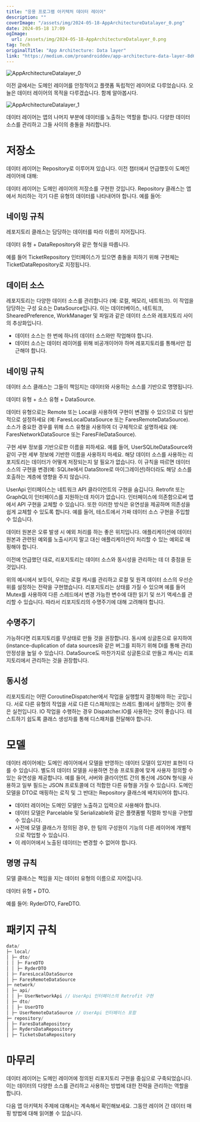 ```yaml
---
title: "응용 프로그램 아키텍처 데이터 레이어"
description: ""
coverImage: "/assets/img/2024-05-18-AppArchitectureDatalayer_0.png"
date: 2024-05-18 17:09
ogImage:
  url: /assets/img/2024-05-18-AppArchitectureDatalayer_0.png
tag: Tech
originalTitle: "App Architecture: Data layer"
link: "https://medium.com/proandroiddev/app-architecture-data-layer-8d681e8f8a6d"
---
```


![AppArchitectureDatalayer_0](/assets/img/2024-05-18-AppArchitectureDatalayer_0.png)

이전 글에서는 도메인 레이어를 안정적이고 플랫폼 독립적인 레이어로 다루었습니다. 오늘은 데이터 레이어의 목적을 다루겠습니다. 함께 알아봅시다.

![AppArchitectureDatalayer_1](/assets/img/2024-05-18-AppArchitectureDatalayer_1.png)

데이터 레이어는 앱의 나머지 부분에 데이터를 노출하는 역할을 합니다. 다양한 데이터 소스를 관리하고 그들 사이의 충돌을 처리합니다.

<div class="content-ad"></div>

# 저장소

데이터 레이어는 Repository로 이루어져 있습니다. 이전 챕터에서 언급했듯이 도메인 레이어에 대해:

데이터 레이어는 도메인 레이어의 저장소를 구현한 것입니다. Repository 클래스는 앱에서 처리하는 각기 다른 유형의 데이터를 나타내어야 합니다. 예를 들어:

## 네이밍 규칙

<div class="content-ad"></div>

레포지토리 클래스는 담당하는 데이터를 따라 이름이 지어집니다.

데이터 유형 + DataRepository와 같은 형식을 따릅니다.

예를 들어 TicketRepository 인터페이스가 있으면 충돌을 피하기 위해 구현체는 TicketDataRepository로 지정됩니다.

## 데이터 소스

<div class="content-ad"></div>

레포지토리는 다양한 데이터 소스를 관리합니다 (예: 로컬, 메모리, 네트워크). 이 작업을 담당하는 구성 요소는 DataSource입니다. 이는 데이터베이스, 네트워크, ShearedPreference, WorkManager 및 파일과 같은 데이터 소스와 레포지토리 사이의 추상화입니다.

- 데이터 소스는 한 번에 하나의 데이터 소스와만 작업해야 합니다.
- 데이터 소스는 데이터 레이어를 위해 비공개이어야 하며 레포지토리를 통해서만 접근해야 합니다.

## 네이밍 규칙

데이터 소스 클래스는 그들이 책임지는 데이터와 사용하는 소스를 기반으로 명명됩니다.

<div class="content-ad"></div>

데이터 유형 + 소스 유형 + DataSource.

데이터 유형으로는 Remote 또는 Local을 사용하여 구현이 변경될 수 있으므로 더 일반적으로 설정하세요 (예: FaresLocalDataSource 또는 FaresRemoteDataSource). 소스가 중요한 경우를 위해 소스 유형을 사용하여 더 구체적으로 설명하세요 (예: FaresNetworkDataSource 또는 FaresFileDataSource).

구현 세부 정보를 기반으로한 이름을 피하세요. 예를 들어, UserSQLiteDataSource와 같이 구현 세부 정보에 기반한 이름을 사용하지 마세요. 해당 데이터 소스를 사용하는 리포지토리는 데이터가 어떻게 저장되는지 알 필요가 없습니다. 이 규칙을 따르면 데이터 소스의 구현을 변경(예: SQLite에서 DataStore로 마이그레이션)하더라도 해당 소스를 호출하는 계층에 영향을 주지 않습니다.

UserApi 인터페이스는 네트워크 API 클라이언트의 구현을 숨깁니다. Retrofit 또는 GraphQL이 인터페이스를 지원하는데 차이가 없습니다. 인터페이스에 의존함으로써 앱에서 API 구현을 교체할 수 있습니다. 또한 이러한 방식은 유연성을 제공하며 의존성을 쉽게 교체할 수 있도록 합니다. 예를 들어, 테스트에서 가짜 데이터 소스 구현을 주입할 수 있습니다.

<div class="content-ad"></div>

데이터 원본은 오류 발생 시 예외 처리를 하는 좋은 위치입니다. 애플리케이션에 데이터 원본과 관련된 예외를 노출시키지 말고 대신 애플리케이션이 처리할 수 있는 예외로 매핑해야 합니다.

이전에 언급했던 대로, 리포지토리는 데이터 소스와 동시성을 관리하는 데 더 중점을 둔 것입니다.

위의 예시에서 보듯이, 우리는 로컬 캐시를 관리하고 로컬 및 원격 데이터 소스의 우선순위를 설정하는 전략을 구현했습니다. 리포지토리는 상태를 가질 수 있으며 예를 들어 Mutex를 사용하여 다른 스레드에서 변경 가능한 변수에 대한 읽기 및 쓰기 액세스를 관리할 수 있습니다. 따라서 리포지토리의 수명주기에 대해 고려해야 합니다.

## 수명주기

<div class="content-ad"></div>

가능하다면 리포지토리를 무상태로 만들 것을 권장합니다. 동시에 싱글톤으로 유지하여(instance-duplication of data sources와 같은 버그를 피하기 위해 DI를 통해 관리) 안정성을 높일 수 있습니다. DataSource도 마찬가지로 싱글톤으로 만들고 캐시는 리포지토리에서 관리하는 것을 권장합니다.

## 동시성

리포지토리는 어떤 CoroutineDispatcher에서 작업을 실행할지 결정해야 하는 곳입니다. 서로 다른 유형의 작업을 서로 다른 디스패처(또는 쓰레드 풀)에서 실행하는 것이 좋은 실천입니다. IO 작업을 수행하는 경우 Dispatcher.IO를 사용하는 것이 좋습니다. 테스트하기 쉽도록 클래스 생성자를 통해 디스패처를 전달해야 합니다.

# 모델

<div class="content-ad"></div>

데이터 레이어에는 도메인 레이어에서 모델을 반영하는 데이터 모델이 있지만 표현이 다를 수 있습니다. 별도의 데이터 모델을 사용하면 전송 프로토콜에 맞게 사용자 정의할 수 있는 유연성을 제공합니다. 예를 들어, 서버와 클라이언트 간의 통신에 JSON 형식을 사용하고 일부 필드는 JSON 프로토콜에 더 적합한 다른 유형을 가질 수 있습니다. 도메인 모델을 DTO로 매핑하는 로직 및 그 반대는 Repository 클래스에 배치되어야 합니다.

- 데이터 레이어는 도메인 모델만 노출하고 입력으로 사용해야 합니다.
- 데이터 모델은 Parcelable 및 Serializable와 같은 플랫폼별 직렬화 방식을 구현할 수 있습니다.
- 사전에 모델 클래스가 정의된 경우, 한 팀의 구성원이 기능의 다른 레이어에 개별적으로 작업할 수 있습니다.
- 이 레이어에서 노출된 데이터는 변경할 수 없어야 합니다.

## 명명 규칙

모델 클래스는 책임을 지는 데이터 유형의 이름으로 지어집니다.

<div class="content-ad"></div>

데이터 유형 + DTO.

예를 들어: RyderDTO, FareDTO.

# 패키지 규칙

```js
data/
├─ local/
│ ├─ dto/
│ │ ├─ FareDTO
│ │ ├─ RyderDTO
│ ├─ FaresLocalDataSource
│ ├─ FaresRemoteDataSource
├─ network/
│ ├─ api/
│ │ ├─ UserNetworkApi // UserApi 인터페이스의 Retrofit 구현
│ ├─ dto/
│ │ ├─ UserDTO
│ ├─ UserRemoteDataSource // UserApi 인터페이스 포함
├─ repository/
│ ├─ FaresDataRepository
│ ├─ RydersDataRepository
│ ├─ TicketsDataRepository
```

<div class="content-ad"></div>

# 마무리

데이터 레이어는 도메인 레이어에 정의된 리포지토리 구현을 중심으로 구축되었습니다. 이는 데이터의 다양한 소스를 관리하고 사용하는 방법에 대한 전략을 관리하는 역할을 합니다.

다음 앱 아키텍처 주제에 대해서는 계속해서 확인해보세요. 그동안 레이어 간 데이터 매핑 방법에 대해 읽어볼 수 있습니다.
